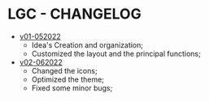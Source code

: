 # LGC - CHANGELOG

- [v01-052022]()
  - Idea's Creation and organization;
  - Customized the layout and the principal functions;
- [v02-062022]()
  - Changed the icons;
  - Optimized the theme;
  - Fixed some minor bugs;
